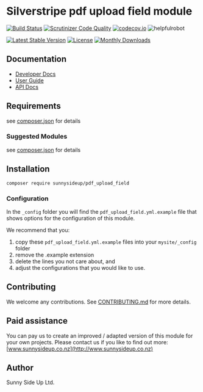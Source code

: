 # Silverstripe pdf upload field module
[![Build Status](https://travis-ci.org/sunnysideup/silverstripe-pdf_upload_field.svg?branch=master)](https://travis-ci.org/sunnysideup/silverstripe-pdf_upload_field)
[![Scrutinizer Code Quality](https://scrutinizer-ci.com/g/sunnysideup/silverstripe-pdf_upload_field/badges/quality-score.png?b=master)](https://scrutinizer-ci.com/g/sunnysideup/silverstripe-pdf_upload_field/?branch=master)
[![codecov.io](https://codecov.io/github/sunnysideup/silverstripe-pdf_upload_field/coverage.svg?branch=master)](https://codecov.io/github/sunnysideup/silverstripe-pdf_upload_field?branch=master)
![helpfulrobot](https://helpfulrobot.io/sunnysideup/pdf_upload_field/badge)

[![Latest Stable Version](https://poser.pugx.org/sunnysideup/pdf_upload_field/version)](https://packagist.org/packages/sunnysideup/pdf_upload_field)
[![License](https://poser.pugx.org/sunnysideup/pdf_upload_field/license)](https://packagist.org/packages/sunnysideup/pdf_upload_field)
[![Monthly Downloads](https://poser.pugx.org/sunnysideup/pdf_upload_field/d/monthly)](https://packagist.org/packages/sunnysideup/pdf_upload_field)


## Documentation



 * [Developer Docs](docs/en/INDEX.md)
 * [User Guide](docs/en/userguide.md)
 * [API Docs](http://docs.ssmods.com/sunnysideup/pdf_upload_field/classes.xhtml)

## Requirements



see [composer.json](composer.json) for details

### Suggested Modules



see [composer.json](composer.json) for details


## Installation


```
composer require sunnysideup/pdf_upload_field
```

### Configuration



In the `_config` folder you will find the `pdf_upload_field.yml.example`
file that shows options for the configuration of this module.

We recommend that you:

  1. copy these `pdf_upload_field.yml.example` files into your
`mysite/_config` folder
  2. remove the .example extension
  3. delete the lines you not care about, and
  4. adjust the configurations that you would like to use.


## Contributing



We welcome any contributions. See [CONTRIBUTING.md](CONTRIBUTING.md) for more details.

## Paid assistance



You can pay us to create an improved / adapted version of this module for your own projects.  Please contact us if you like to find out more: [www.sunnysideup.co.nz](http://www.sunnysideup.co.nz)

## Author



Sunny Side Up Ltd.
